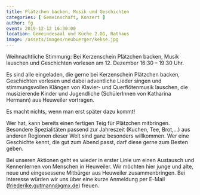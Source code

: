 ```yaml
---
title: Plätzchen backen, Musik und Geschichten
categories: [ Gemeinschaft, Konzert ]
author: fg
event: 2019-12-12 16:30:00
location: Gemeindesaal und Küche 2.OG, Rathaus
image: /assets/images/neubuerger/kekse.jpg
---
```

Weihnachtliche Stimmung: Bei Kerzenschein Plätzchen backen, Musik lauschen und Geschichten vorlesen am 12. Dezember 16:30 – 19:30 Uhr.

Es sind alle eingeladen, die gerne bei Kerzenschein Plätzchen backen, Geschichten vorlesen und dabei adventliche Lieder singen und stimmungsvollen Klängen von Klavier- und Querflötenmusik lauschen, die musizierende Kinder und Jugendliche (SchülerInnen von Katharina Hermann) aus Heuweiler vortragen.

Es macht nichts, wenn man erst später dazu kommt! 

Wer hat, kann bereits einen fertigen Teig für Plätzchen mitbringen. Besondere Spezialitäten passend zur Jahreszeit (Kuchen, Tee, Brot,…) aus anderen Regionen dieser Welt sind ganz besonders willkommen. Wer eine Geschichte kennt, die gut zum Abend passt, darf diese gerne zum Besten geben. 

Bei unseren Aktionen geht es wieder in erster Linie um einen Austausch und Kennenlernen von Menschen in Heuweiler. Wir möchten hier junge und alte, neue und eingesessene Mitbürger aus Heuweiler zusammenbringen.
Bei Interesse würden wir uns über eine kurze Anmeldung per E-Mail (friederike.gutmann@gmx.de) freuen. 
